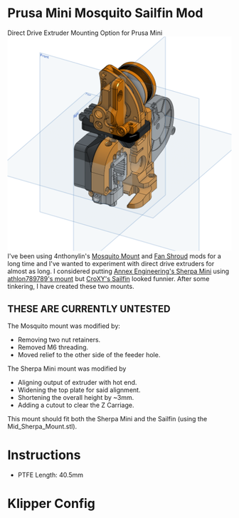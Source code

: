 # Prusa Mini Mosquito Sailfin Mod
Direct Drive Extruder Mounting Option for Prusa Mini
![Assembly](https://github.com/CorvidBuilds/Prusa-Mini-Mosquito-Sailfin-Mod/blob/main/images/Assembly.png)
I've been using 4nthonylin's [Mosquito Mount](https://www.prusaprinters.org/prints/36643-prusa-mini-mosquito-mount) and [Fan Shroud](https://www.prusaprinters.org/prints/37368-prusa-mini-mosquito-fan-shroud) mods for a long time and I've wanted to experiment with direct drive extruders for almost as long. I considered putting [Annex Engineering's Sherpa Mini](https://www.prusaprinters.org/prints/32331-prusa-mini-z-axis-bottom-redesign) using [athlon789789's mount](https://www.prusaprinters.org/prints/66519-prusa-mini-sherpa-extruder-direct-drive-conversion) but [CroXY's Sailfin](https://github.com/CroXY3D/Sailfin-Extruder) looked funnier. After some tinkering, I have created these two mounts.

## THESE ARE CURRENTLY UNTESTED

The Mosquito mount was modified by:

- Removing two nut retainers.
- Removed M6 threading.
- Moved relief to the other side of the feeder hole.

The Sherpa Mini mount was modified by

- Aligning output of extruder with hot end.
- Widening the top plate for said alignment.
- Shortening the overall height by ~3mm.
- Adding a cutout to clear the Z Carriage.

This mount should fit both the Sherpa Mini and the Sailfin (using the Mid_Sherpa_Mount.stl).

# Instructions
- PTFE Length: 40.5mm 
# Klipper Config
